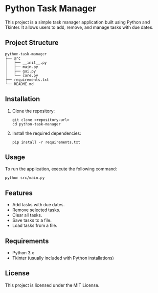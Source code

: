 # Python Task Manager

This project is a simple task manager application built using Python and Tkinter. It allows users to add, remove, and manage tasks with due dates.

## Project Structure

```
python-task-manager
├── src
│   ├── __init__.py
│   ├── main.py
│   ├── gui.py
│   └── core.py
├── requirements.txt
└── README.md
```

## Installation

1. Clone the repository:
   ```
   git clone <repository-url>
   cd python-task-manager
   ```

2. Install the required dependencies:
   ```
   pip install -r requirements.txt
   ```

## Usage

To run the application, execute the following command:
```
python src/main.py
```

## Features

- Add tasks with due dates.
- Remove selected tasks.
- Clear all tasks.
- Save tasks to a file.
- Load tasks from a file.

## Requirements

- Python 3.x
- Tkinter (usually included with Python installations)

## License

This project is licensed under the MIT License.